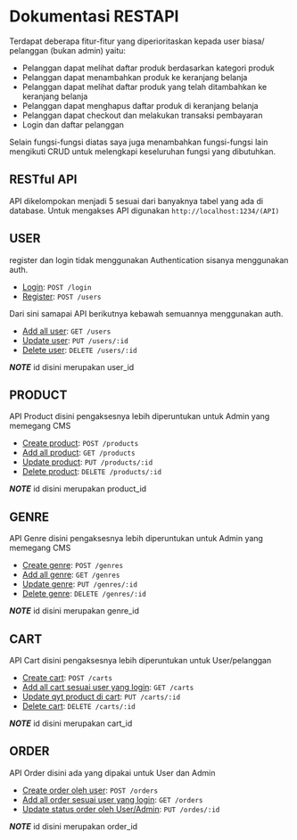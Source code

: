 # Dokumentasi RESTAPI

Terdapat deberapa fitur-fitur yang diperioritaskan kepada user biasa/ pelanggan (bukan admin) yaitu:
- Pelanggan dapat melihat daftar produk berdasarkan kategori produk
- Pelanggan dapat menambahkan produk ke keranjang belanja
- Pelanggan dapat melihat daftar produk yang telah ditambahkan ke keranjang belanja
- Pelanggan dapat menghapus daftar produk di keranjang belanja
- Pelanggan dapat checkout dan melakukan transaksi pembayaran
- Login dan daftar pelanggan

Selain fungsi-fungsi diatas saya juga menambahkan fungsi-fungsi lain mengikuti CRUD untuk melengkapi keseluruhan fungsi yang dibutuhkan.   

## RESTful API
API dikelompokan menjadi 5 sesuai dari banyaknya tabel yang ada di database.
Untuk mengakses API digunakan `http://localhost:1234/(API)`

## USER
register dan login tidak menggunakan Authentication sisanya menggunakan auth.
- [Login](User/login.md): `POST /login`
- [Register](User/registrasi.md): `POST /users`

Dari sini samapai API berikutnya kebawah semuannya menggunakan auth.
- [Add all user](User/show_data_user.md): `GET /users`
- [Update user](User/update_data_user.md): `PUT /users/:id`
- [Delete user](User/delete_data_user.md): `DELETE /users/:id`

***NOTE*** id disini merupakan user_id

## PRODUCT
API Product disini pengaksesnya lebih diperuntukan untuk Admin yang memegang CMS
- [Create product](Products/create_data_product): `POST /products`
- [Add all product](Products/read_data_product): `GET /products`
- [Update product](Products/update_data_product): `PUT /products/:id`
- [Delete product](Products/delete_data_product): `DELETE /products/:id`

***NOTE*** id disini merupakan product_id

## GENRE
API Genre disini pengaksesnya lebih diperuntukan untuk Admin yang memegang CMS
- [Create genre](Genre/create_data_genre): `POST /genres`
- [Add all genre](Genre/read_data_genre): `GET /genres`
- [Update genre](Genre/update_data_genre): `PUT /genres/:id`
- [Delete genre](Genre/delete_data_genre): `DELETE /genres/:id`

***NOTE*** id disini merupakan genre_id

## CART
API Cart disini pengaksesnya lebih diperuntukan untuk User/pelanggan
- [Create cart](Cart/create_data_product): `POST /carts`
- [Add all cart sesuai user yang login](Cart/read_data_product): `GET /carts`
- [Update qyt product di cart](Cart/update_data_product): `PUT /carts/:id`  
- [Delete cart](Cart/delete_data_product): `DELETE /carts/:id`

***NOTE*** id disini merupakan cart_id


## ORDER
API Order disini ada yang dipakai untuk User dan Admin
- [Create order oleh user](Cart/create_data_product): `POST /orders`
- [Add all order sesuai user yang login](Cart/read_data_product): `GET /orders`
- [Update status order oleh User/Admin](Cart/update_data_product): `PUT /ordes/:id`

***NOTE*** id disini merupakan order_id
